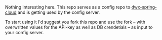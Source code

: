 Nothing interesting here. This repo serves as a config repo to [dwx-spring-cloud](https://github.com/deichten/dwx-spring-cloud) and is getting used by the config server.

To start using it I'd suggest you fork this repo and use the fork – with overwritten values for the API-key as well as DB crendetials – as input to your config server.
